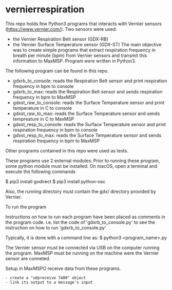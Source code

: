 # vernierrespiration

This repo holds few Python3 programs that interacts with Vernier sensors (https://www.vernier.com/).
Two sensors were used:
  - the Vernier Respiration Belt sensor (GDX-RB)
  - the Vernier Surface Temperature sensor (GDX-ST)
The main objective was to create simple programs that extract respiration frequency in breath per minute (bpm) from Vernier sensors and transmit this information to MaxMSP. Program were written in Python3. 

The following program can be found in this repo.
  - gdxrb_to_console: reads the Respiration Belt sensor and print respiration frequency in bpm to console
  - gdxrb_to_max: reads the Respiration Belt sensor and sends respiration frequency in bpm to MaxMSP
  - gdxst_raw_to_console: reads the Surface Temperature sensor and print temperature in C to console
  - gdxst_raw_to_max: reads the Surface Temperature sensor and sends tempreature in C to MaxMSP
  - gdxst_resp_to_console: reads the Surface Temperature sensor and print respiration frequency in bpm to console
  - gdxst_resp_to_max: reads the Surface Temperature sensor and sends respiration frequency in bpm to MaxMSP

Other programs contained in this repo were used as tests.

These programs use 2 external modules:
  Prior to running these program, some python module must be installed.
  On macOS, open a terminal and execute the following commands
  
  $ pip3 install godirect
  $ pip3 install python-osc
  
  Also, the running directory must contain the gdx/ directory 
  provided by Vernier.

To run the program
  
  Instructions on how to run each program have been placed as comments in the program code. 
  i.e. list the code of 'gdxrb_to_console.py' to see the instruction on how to run 'gdxrb_to_console.py'

  Typically, it is done with a command line as:
    $ python3 <program_name>.py

  The Vernier sensor must be connected via USB on the computer running the program.
  MaxMSP must be running on the machine were the Vernier sensor are conneted.

Setup in MaxMSPO receive data from these programs.

    - create a "udpreceive 7400" object
    - link its output to a message's input 
